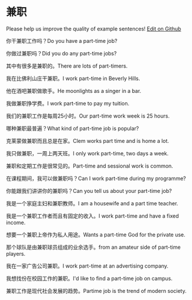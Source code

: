 # 兼职

Please help us improve the quality of example sentences! [Edit on Github](https://github.com/jiyushe/jiyu-example-sentence-source/blob/main/chinese/jianzhi_1.md)

<p><span class="chinese">你干兼职工作吗？</span><span class="english">Do you have a part-time job?</span></p>

<p><span class="chinese">你做过兼职吗？</span><span class="english">Did you do any part-time jobs?</span></p>

<p><span class="chinese">其中有很多是兼职的。</span><span class="english">There are lots of part-timers.</span></p>

<p><span class="chinese">我在比佛利山庄干兼职。</span><span class="english">I work part-time in Beverly Hills.</span></p>

<p><span class="chinese">他在酒吧兼职做歌手。</span><span class="english">He moonlights as a singer in a bar.</span></p>

<p><span class="chinese">我做兼职挣学费。</span><span class="english">I work part-time to pay my tuition.</span></p>

<p><span class="chinese">我们的兼职工作是每周25小时。</span><span class="english">Our part-time work week is 25 hours.</span></p>

<p><span class="chinese">哪种兼职最普遍？</span><span class="english">What kind of part-time job is popular?</span></p>

<p><span class="chinese">克莱蒙做兼职而且总是在家。</span><span class="english">Clem works part time and is home a lot.</span></p>

<p><span class="chinese">我只做兼职，一周上两天班。</span><span class="english">I only work part-time, two days a week.</span></p>

<p><span class="chinese">兼职和定期工作是很常见的。</span><span class="english">Part-time and sessional work is common.</span></p>

<p><span class="chinese">在课程期间，我可以做兼职吗？</span><span class="english">Can I work part-time during my programme?</span></p>

<p><span class="chinese">你能跟我们讲讲你的兼职吗？</span><span class="english">Can you tell us about your part-time job?</span></p>

<p><span class="chinese">我是一个家庭主妇和兼职教师。</span><span class="english">I am a housewife and a part time teacher.</span></p>

<p><span class="chinese">我是一个兼职工作者而且有固定的收入。</span><span class="english">I work part-time and have a fixed income.</span></p>

<p><span class="chinese">想要一个兼职上帝作为私人用途。</span><span class="english">Wants a part-time God for the private use.</span></p>

<p><span class="chinese">那个球队是由兼职球员组成的业余选手。</span><span class="english">from an amateur side of part-time players.</span></p>

<p><span class="chinese">我在一家广告公司兼职。</span><span class="english">I work part-time at an advertising company.</span></p>

<p><span class="chinese">我想找份在校园工作的兼职。</span><span class="english">I'd like to find a part-time job on campus.</span></p>

<p><span class="chinese">兼职工作是现代社会发展的趋势。</span><span class="english">Partime job is the trend of modern society.</span></p>

